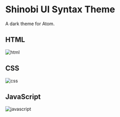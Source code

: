 # Shinobi UI Syntax Theme

A dark theme for Atom.

## HTML
![html](https://cloud.githubusercontent.com/assets/3806115/9189607/b4e1f306-4025-11e5-92c8-34a3cbbbe10b.png)

## CSS
![css](https://cloud.githubusercontent.com/assets/3806115/9189611/bb1a4b88-4025-11e5-95da-336f79e1e7a8.png)

## JavaScript
![javascript](https://cloud.githubusercontent.com/assets/3806115/9189613/bffa8348-4025-11e5-92e5-80d60ae033d7.png)
